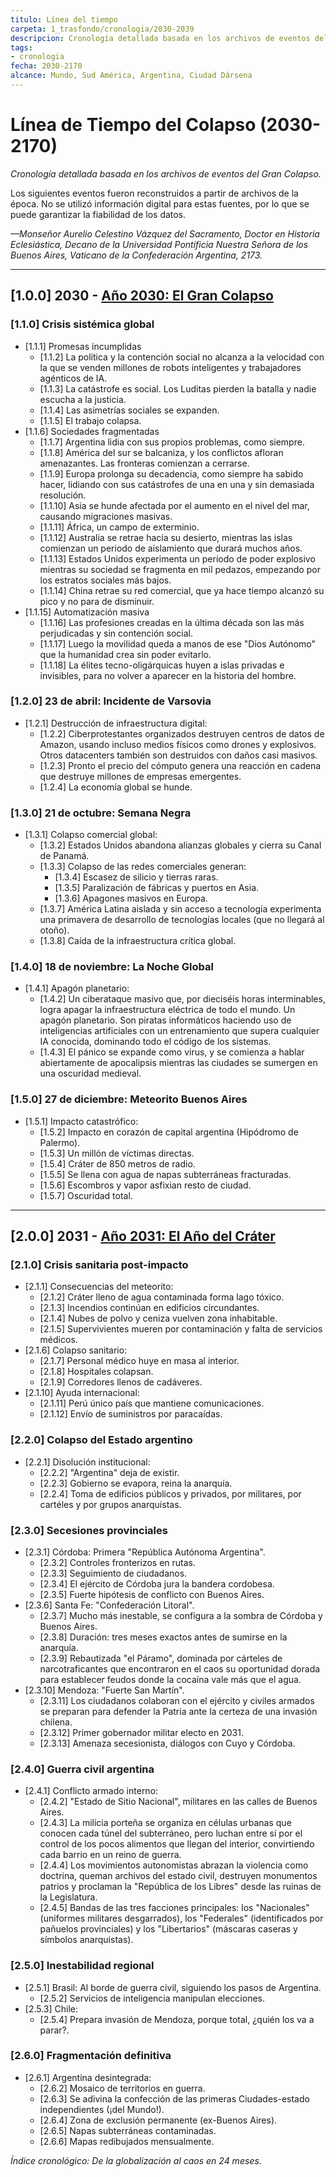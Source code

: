 ```yaml
---
titulo: Línea del tiempo
carpeta: 1_trasfondo/cronologia/2030-2039
descripcion: Cronología detallada basada en los archivos de eventos del Gran Colapso.
tags:
- cronologia
fecha: 2030-2170
alcance: Mundo, Sud América, Argentina, Ciudad Dársena
---
```



# Línea de Tiempo del Colapso (2030-2170)

*Cronología detallada basada en los archivos de eventos del Gran Colapso.*

Los siguientes eventos fueron reconstruidos a partir de archivos de la época. No se utilizó información digital para estas fuentes, por lo que se puede garantizar la fiabilidad de los datos.

*—Monseñor Aurelio Celestino Vázquez del Sacramento, Doctor en Historia Eclesiástica, Decano de la Universidad Pontificia Nuestra Señora de los Buenos Aires, Vaticano de la Confederación Argentina, 2173.*

---

## [1.0.0] **2030** - [Año 2030: El Gran Colapso](2030-2039/2030.md)

### [1.1.0] **Crisis sistémica global**
- [1.1.1] Promesas incumplidas
  - [1.1.2] La política y la contención social no alcanza a la velocidad con la que se venden millones de robots inteligentes y trabajadores agénticos de IA.
  - [1.1.3] La catástrofe es social. Los Luditas pierden la batalla y nadie escucha a la justicia.
  - [1.1.4] Las asimetrías sociales se expanden.
  - [1.1.5] El trabajo colapsa.
- [1.1.6] Sociedades fragmentadas
  - [1.1.7] Argentina lidia con sus propios problemas, como siempre.
  - [1.1.8] América del sur se balcaniza, y los conflictos afloran amenazantes. Las fronteras comienzan a cerrarse.
  - [1.1.9] Europa prolonga su decadencia, como siempre ha sabido hacer, lidiando con sus catástrofes de una en una y sin demasiada resolución.
  - [1.1.10] Asia se hunde afectada por el aumento en el nivel del mar, causando migraciones masivas.
  - [1.1.11] África, un campo de exterminio.
  - [1.1.12] Australia se retrae hacia su desierto, mientras las islas comienzan un periodo de aislamiento que durará muchos años.
  - [1.1.13] Estados Unidos experimenta un período de poder explosivo mientras su sociedad se fragmenta en mil pedazos, empezando por los estratos sociales más bajos.
  - [1.1.14] China retrae su red comercial, que ya hace tiempo alcanzó su pico y no para de disminuir.
- [1.1.15] Automatización masiva
  - [1.1.16] Las profesiones creadas en la última década son las más perjudicadas y sin contención social.
  - [1.1.17] Luego la movilidad queda a manos de ese "Dios Autónomo" que la humanidad crea sin poder evitarlo.
  - [1.1.18] La élites tecno-oligárquicas huyen a islas privadas e invisibles, para no volver a aparecer en la historia del hombre.

### [1.2.0] **23 de abril: Incidente de Varsovia**
- [1.2.1] Destrucción de infraestructura digital:
  - [1.2.2] Ciberprotestantes organizados destruyen centros de datos de Amazon, usando incluso medios físicos como drones y explosivos. Otros datacenters también son destruidos con daños casi masivos.
  - [1.2.3] Pronto el precio del cómputo genera una reacción en cadena que destruye millones de empresas emergentes.
  - [1.2.4] La economía global se hunde.

### [1.3.0] **21 de octubre: Semana Negra**
- [1.3.1] Colapso comercial global:
  - [1.3.2] Estados Unidos abandona alianzas globales y cierra su Canal de Panamá.
  - [1.3.3] Colapso de las redes comerciales generan:
    - [1.3.4] Escasez de silicio y tierras raras.
    - [1.3.5] Paralización de fábricas y puertos en Asia.
    - [1.3.6] Apagones masivos en Europa.
  - [1.3.7] América Latina aislada y sin acceso a tecnología experimenta una primavera de desarrollo de tecnologías locales (que no llegará al otoño).
  - [1.3.8] Caída de la infraestructura crítica global.

### [1.4.0] **18 de noviembre: La Noche Global**
- [1.4.1] Apagón planetario:
  - [1.4.2] Un ciberataque masivo que, por dieciséis horas interminables, logra apagar la infraestructura eléctrica de todo el mundo. Un apagón planetario. Son piratas informáticos haciendo uso de inteligencias artificiales con un entrenamiento que supera cualquier IA conocida, dominando todo el código de los sistemas.
  - [1.4.3] El pánico se expande como virus, y se comienza a hablar abiertamente de apocalipsis mientras las ciudades se sumergen en una oscuridad medieval.

### [1.5.0] **27 de diciembre: Meteorito Buenos Aires**
- [1.5.1] Impacto catastrófico:
  - [1.5.2] Impacto en corazón de capital argentina (Hipódromo de Palermo).
  - [1.5.3] Un millón de víctimas directas.
  - [1.5.4] Cráter de 850 metros de radio.
  - [1.5.5] Se llena con agua de napas subterráneas fracturadas.
  - [1.5.6] Escombros y vapor asfixian resto de ciudad.
  - [1.5.7] Oscuridad total.

---

## [2.0.0] **2031** - [Año 2031: El Año del Cráter](2030-2039/2031.md)

### [2.1.0] **Crisis sanitaria post-impacto**
- [2.1.1] Consecuencias del meteorito:
  - [2.1.2] Cráter lleno de agua contaminada forma lago tóxico.
  - [2.1.3] Incendios continúan en edificios circundantes.
  - [2.1.4] Nubes de polvo y ceniza vuelven zona inhabitable.
  - [2.1.5] Supervivientes mueren por contaminación y falta de servicios médicos.
- [2.1.6] Colapso sanitario:
  - [2.1.7] Personal médico huye en masa al interior.
  - [2.1.8] Hospitales colapsan.
  - [2.1.9] Corredores llenos de cadáveres.
- [2.1.10] Ayuda internacional:
  - [2.1.11] Perú único país que mantiene comunicaciones.
  - [2.1.12] Envío de suministros por paracaídas.

### [2.2.0] **Colapso del Estado argentino**
- [2.2.1] Disolución institucional:
  - [2.2.2] "Argentina" deja de existir.
  - [2.2.3] Gobierno se evapora, reina la anarquía.
  - [2.2.4] Toma de edificios públicos y privados, por militares, por cartéles y por grupos anarquistas.

### [2.3.0] **Secesiones provinciales**
- [2.3.1] Córdoba: Primera "República Autónoma Argentina".
  - [2.3.2] Controles fronterizos en rutas.
  - [2.3.3] Seguimiento de ciudadanos.
  - [2.3.4] El ejército de Córdoba jura la bandera cordobesa.
  - [2.3.5] Fuerte hipótesis de conflicto con Buenos Aires.
- [2.3.6] Santa Fe: "Confederación Litoral".
  - [2.3.7] Mucho más inestable, se configura a la sombra de Córdoba y Buenos Aires.
  - [2.3.8] Duración: tres meses exactos antes de sumirse en la anarquía.
  - [2.3.9] Rebautizada "el Páramo", dominada por cárteles de narcotraficantes que encontraron en el caos su oportunidad dorada para establecer feudos donde la cocaína vale más que el agua.
- [2.3.10] Mendoza: "Fuerte San Martín".
  - [2.3.11] Los ciudadanos colaboran con el ejército y civiles armados se preparan para defender la Patria ante la certeza de una invasión chilena.
  - [2.3.12] Primer gobernador militar electo en 2031.
  - [2.3.13] Amenaza secesionista, diálogos con Cuyo y Córdoba.

### [2.4.0] **Guerra civil argentina**
- [2.4.1] Conflicto armado interno:
  - [2.4.2] "Estado de Sitio Nacional", militares en las calles de Buenos Aires.
  - [2.4.3] La milicia porteña se organiza en células urbanas que conocen cada túnel del subterráneo, pero luchan entre sí por el control de los pocos alimentos que llegan del interior, convirtiendo cada barrio en un reino de guerra.
  - [2.4.4] Los movimientos autonomistas abrazan la violencia como doctrina, queman archivos del estado civil, destruyen monumentos patrios y proclaman la "República de los Libres" desde las ruinas de la Legislatura.
  - [2.4.5] Bandas de las tres facciones principales: los "Nacionales" (uniformes militares desgarrados), los "Federales" (identificados por pañuelos provinciales) y los "Libertarios" (máscaras caseras y símbolos anarquistas).

### [2.5.0] **Inestabilidad regional**
- [2.5.1] Brasil: Al borde de guerra civil, siguiendo los pasos de Argentina.
  - [2.5.2] Servicios de inteligencia manipulan elecciones.
- [2.5.3] Chile:
  - [2.5.4] Prepara invasión de Mendoza, porque total, ¿quién los va a parar?.

### [2.6.0] **Fragmentación definitiva**
- [2.6.1] Argentina desintegrada:
  - [2.6.2] Mosaico de territorios en guerra.
  - [2.6.3] Se adivina la confección de las primeras Ciudades-estado independientes (¡del Mundo!).
  - [2.6.4] Zona de exclusión permanente (ex-Buenos Aires).
  - [2.6.5] Napas subterráneas contaminadas.
  - [2.6.6] Mapas redibujados mensualmente.

*Índice cronológico: De la globalización al caos en 24 meses.*